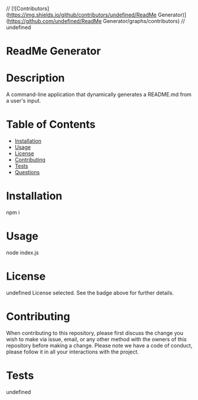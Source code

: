 

  // [![Contributors](https://img.shields.io/github/contributors/undefined/ReadMe Generator)](https://github.com/undefined/ReadMe Generator/graphs/contributors)
  // undefined

  # ReadMe Generator
  # Description

  A command-line application that dynamically generates a README.md from a user's input.
  # Table of Contents
  * [Installation](#Installation)
  * [Usage](#Usage)
  * [License](#License)
  * [Contributing](#Contributing)
  * [Tests](#Tests)
  * [Questions](#Questions)
  
  # Installation
  npm i

  # Usage
  node index.js

  # License
  undefined License selected. See the badge above for further details.

  # Contributing
  When contributing to this repository, please first discuss the change you wish to make via issue, email, or any other method with the owners of this repository before making a change. Please note we have a code of conduct, please follow it in all your interactions with the project.

  # Tests
  undefined


